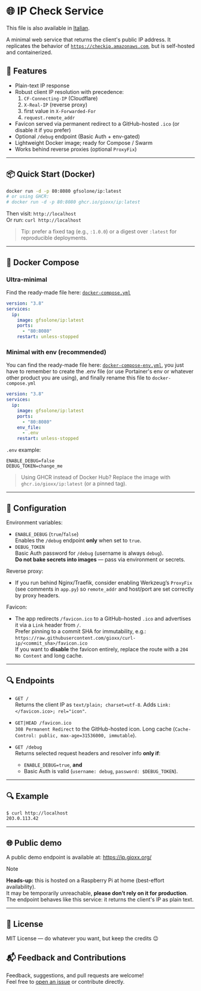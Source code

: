 # 🌐 IP Check Service

This file is also available in [Italian](README-IT.md).

A minimal web service that returns the client's public IP address. It replicates the behavior of [`https://checkip.amazonaws.com`](https://checkip.amazonaws.com), but is self-hosted and containerized.

## 🚀 Features

- Plain-text IP response
- Robust client IP resolution with precedence:
  1. `CF-Connecting-IP` (Cloudflare)
  2. `X-Real-IP` (reverse proxy)
  3. first value in `X-Forwarded-For`
  4. `request.remote_addr`
- Favicon served via permanent redirect to a GitHub-hosted `.ico` (or disable it if you prefer)
- Optional `/debug` endpoint (Basic Auth + env-gated)
- Lightweight Docker image; ready for Compose / Swarm
- Works behind reverse proxies (optional `ProxyFix`)

---

## 📦 Quick Start (Docker)

```bash
docker run -d -p 80:8080 gfsolone/ip:latest
# or using GHCR:
# docker run -d -p 80:8080 ghcr.io/gioxx/ip:latest
```

Then visit: `http://localhost`  
Or run: `curl http://localhost`

> Tip: prefer a fixed tag (e.g., `:1.0.0`) or a digest over `:latest` for reproducible deployments.

---

## 🧱 Docker Compose

### Ultra-minimal
Find the ready-made file here: [`docker-compose.yml`](example/docker-compose.yml)

```yaml
version: "3.8"
services:
  ip:
    image: gfsolone/ip:latest
    ports:
      - "80:8080"
    restart: unless-stopped
```

### Minimal with env (recommended)
You can find the ready-made file here: [`docker-compose-env.yml`](example/docker-compose-env.yml), you just have to remember to create the .env file (or use Portainer's env or whatever other product you are using), and finally rename this file to `docker-compose.yml`

```yaml
version: "3.8"
services:
  ip:
    image: gfsolone/ip:latest
    ports:
      - "80:8080"
    env_file:
      - .env
    restart: unless-stopped
```

`.env` example:

```env
ENABLE_DEBUG=false
DEBUG_TOKEN=change_me
```

> Using GHCR instead of Docker Hub? Replace the image with `ghcr.io/gioxx/ip:latest` (or a pinned tag).

---

## 🔧 Configuration

Environment variables:

- `ENABLE_DEBUG` (`true`/`false`)  
  Enables the `/debug` endpoint **only** when set to `true`.
- `DEBUG_TOKEN`  
  Basic Auth password for `/debug` (username is always `debug`).  
  **Do not bake secrets into images** — pass via environment or secrets.

Reverse proxy:

- If you run behind Nginx/Traefik, consider enabling Werkzeug’s `ProxyFix` (see comments in `app.py`) so `remote_addr` and host/port are set correctly by proxy headers.

Favicon:

- The app redirects `/favicon.ico` to a GitHub-hosted `.ico` and advertises it via a `Link` header from `/`.  
  Prefer pinning to a commit SHA for immutability, e.g.:  
  `https://raw.githubusercontent.com/gioxx/curl-ip/<commit_sha>/favicon.ico`  
  If you want to **disable** the favicon entirely, replace the route with a `204 No Content` and long cache.

---

## 🔍 Endpoints

- `GET /`  
  Returns the client IP as `text/plain; charset=utf-8`. Adds `Link: </favicon.ico>; rel="icon"`.

- `GET|HEAD /favicon.ico`  
  `308 Permanent Redirect` to the GitHub-hosted icon. Long cache (`Cache-Control: public, max-age=31536000, immutable`).

- `GET /debug`  
  Returns selected request headers and resolver info **only if**:
  - `ENABLE_DEBUG=true`, **and**
  - Basic Auth is valid (`username: debug`, `password: $DEBUG_TOKEN`).

---

## 🔍 Example

```bash
$ curl http://localhost
203.0.113.42
```

---

## 🌐 Public demo

A public demo endpoint is available at: https://ip.gioxx.org/

> [!NOTE]  
> **Heads-up:** this is hosted on a Raspberry Pi at home (best-effort availability).  
> It may be temporarily unreachable, **please don’t rely on it for production**.  
> The endpoint behaves like this service: it returns the client's IP as plain text.

---

## 📄 License

MIT License — do whatever you want, but keep the credits 😉

## 📬 Feedback and Contributions

Feedback, suggestions, and pull requests are welcome!  
Feel free to [open an issue](https://github.com/gioxx/curl-ip/issues) or contribute directly.
